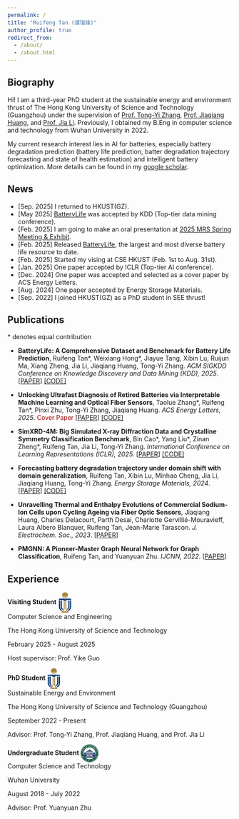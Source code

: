 ```yaml
---
permalink: /
title: "Ruifeng Tan (谭瑞锋)"
author_profile: true
redirect_from: 
  - /about/
  - /about.html
---
```


## Biography

Hi! I am a third-year PhD student at the sustainable energy and environment thrust of The Hong Kong University of Science and Technology (Guangzhou) under the supervision of [Prof. Tong-Yi Zhang](https://facultyprofiles.hkust-gz.edu.cn/faculty-personal-page/ZHANG-Tongyi/mezhangt), [Prof. Jiaqiang Huang](https://seejhuang.people.ust.hk/), and [Prof. Jia Li](https://sites.google.com/view/lijia). Previously, I obtained my B.Eng in computer science and technology from Wuhan University in 2022. 

My current research interest lies in AI for batteries, especially battery degradation prediction (battery life prediction, batter degradation trajectory forecasting and state of health estimation) and intelligent battery optimization. More details can be found in my [google scholar](https://scholar.google.com/citations?hl=zh-CN&view_op=list_works&gmla=AC6lMd8PIH28jI9lFlL_C9WwIrKkPBVFLJ4Q4yxwypYTF9x3S1TySXmdp1jXnovKUUB0Hef-DqMoRood9idOPGrsI-ZUPl0&user=XAGG2pIAAAAJ).

## News

- [Sep. 2025] I returned to HKUST(GZ).
- [May 2025] [BatteryLife](https://github.com/Ruifeng-Tan/BatteryLife) was accepted by KDD (Top-tier data mining conference).
- [Feb. 2025] I am going to make an oral presentation at [2025 MRS Spring Meeting & Exhibit](https://www.mrs.org/meetings-events/annual-meetings/archive/meeting/presentations/view/2025-mrs-spring-meeting/2025-mrs-spring-meeting-4200254).
- [Feb. 2025] Released [BatteryLife](https://github.com/Ruifeng-Tan/BatteryLife), the largest and most diverse battery life resource to date.
- [Feb. 2025] Started my vising at CSE HKUST (Feb. 1st to Aug. 31st).
- [Jan. 2025] One paper accepted by ICLR (Top-tier AI conference).
- [Dec. 2024] One paper was accepted and selected as a cover paper by ACS Energy Letters.
- [Aug. 2024] One paper accepted by Energy Storage Materials.
- [Sep. 2022] I joined HKUST(GZ) as a PhD student in SEE thrust!

## Publications
\*  denotes equal contribution

- **BatteryLife: A Comprehensive Dataset and Benchmark for Battery Life Prediction**, Ruifeng Tan\*, Weixiang Hong\*, Jiayue Tang, Xibin Lu, Ruijun Ma, Xiang Zheng, Jia Li, Jiaqiang Huang, Tong-Yi Zhang. *ACM SIGKDD Conference on Knowledge Discovery and Data Mining (KDD), 2025*.  [[PAPER](https://arxiv.org/abs/2502.18807)] [[CODE]](https://github.com/Ruifeng-Tan/BatteryLife)

- **Unlocking Ultrafast Diagnosis of Retired Batteries via Interpretable Machine Learning and Optical Fiber Sensors**, Taolue Zhang\*, Ruifeng Tan\*, Pinxi Zhu, Tong-Yi Zhang, Jiaqiang Huang. *ACS Energy Letters, 2025*. <span style="color: rgb(154, 3, 2);"> Cover Paper </span> [[PAPER](https://pubs.acs.org/doi/abs/10.1021/acsenergylett.4c03054?casa_token=a57iWJ-S8fUAAAAA:_vU-Lr1B80ArJ2EPmjZwJgo4xTK7UZGDTLf15-9PFFoNcAjTWvuKrkCbOkkr_jcTHmcyFnMBCkNnHBT58g&casa_token=mjB3jOP8MyEAAAAA:VB6LMG4fozcFBwmO79Fgd3d3q6YD2iENgzqAfzGWm0ckmqyepRQdwAYoTilNW4OjN_sVIYa1lRPu7mtPxg)] [[CODE]](https://github.com/Ruifeng-Tan/Ultrafast-diagnosis-of-retired-batteries)
- **SimXRD-4M: Big Simulated X-ray Diffraction Data and Crystalline Symmetry Classification Benchmark**, Bin Cao\*, Yang Liu\*, Zinan Zheng\*, Ruifeng Tan, Jia Li, Tong-Yi Zhang. *International Conference on Learning Representations (ICLR), 2025.* [[PAPER](https://openreview.net/forum?id=mkuB677eMM)] [[CODE]](https://github.com/Bin-Cao/SimXR)
- **Forecasting battery degradation trajectory under domain shift with domain generalization**, Ruifeng Tan, Xibin Lu, Minhao Cheng, Jia Li, Jiaqiang Huang, Tong-Yi Zhang. *Energy Storage Materials, 2024*. [[PAPER](https://www.sciencedirect.com/science/article/pii/S2405829724005518)] [[CODE]](https://github.com/Ruifeng-Tan/MAGNet)
- **Unravelling Thermal and Enthalpy Evolutions of Commercial Sodium-Ion Cells upon Cycling Ageing via Fiber Optic Sensors**, Jiaqiang Huang, Charles Delacourt, Parth Desai, Charlotte Gervillié-Mouravieff, Laura Albero Blanquer, Ruifeng Tan, Jean-Marie Tarascon. *J. Electrochem. Soc., 2023*. [[PAPER](https://iopscience.iop.org/article/10.1149/1945-7111/acf625)]
- **PMGNN: A Pioneer-Master Graph Neural Network for Graph Classification**, Ruifeng Tan, and Yuanyuan Zhu. *IJCNN, 2022*. [[PAPER](https://ieeexplore.ieee.org/document/9892849)]

## Experience
**Visiting Student**  <img src="../images/HKUSTGZ.png" alt="HKUST Logo" width="30" style="vertical-align: middle;"/>  
Computer Science and Engineering

The Hong Kong University of Science and Technology

February 2025 - August 2025

Host supervisor: Prof. Yike Guo

**PhD Student**  <img src="../images/HKUSTGZ.png" alt="HKUSTGZ Logo" width="30" style="vertical-align: middle;"/>  
Sustainable Energy and Environment

The Hong Kong University of Science and Technology (Guangzhou)

September 2022 - Present

Advisor: Prof. Tong-Yi Zhang, Prof. Jiaqiang Huang, and Prof. Jia Li

**Undergraduate Student**  <img src="../images/WHU.png" alt="WHU Logo" width="40" style="vertical-align: middle;"/>  
Computer Science and Technology

Wuhan University

August 2018 - July 2022

Advisor: Prof. Yuanyuan Zhu
